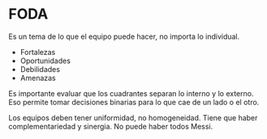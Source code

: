 # FODA
Es un tema de lo que el equipo puede hacer, no importa lo individual.

* Fortalezas
* Oportunidades
* Debilidades
* Amenazas

Es importante evaluar que los cuadrantes separan lo interno y lo externo. Eso permite tomar decisiones binarias para lo que cae de un lado o el otro.

Los equipos deben tener uniformidad, no homogeneidad. Tiene que haber complementariedad y sinergia. No puede haber todos Messi. 
